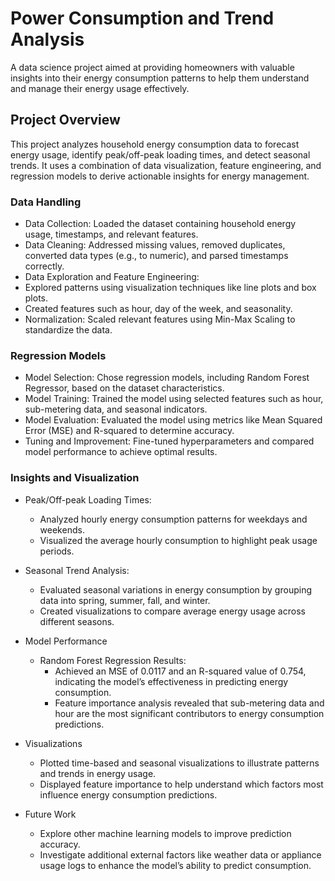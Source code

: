 # Power Consumption and Trend Analysis
A data science project aimed at providing homeowners with valuable insights into their energy consumption patterns to help them understand and manage their energy usage effectively.

## Project Overview
This project analyzes household energy consumption data to forecast energy usage, identify peak/off-peak loading times, and detect seasonal trends. It uses a combination of data visualization, feature engineering, and regression models to derive actionable insights for energy management.

### Data Handling
* Data Collection: Loaded the dataset containing household energy usage, timestamps, and relevant features.
* Data Cleaning: Addressed missing values, removed duplicates, converted data types (e.g., to numeric), and parsed timestamps correctly.
* Data Exploration and Feature Engineering:
* Explored patterns using visualization techniques like line plots and box plots.
* Created features such as hour, day of the week, and seasonality.
* Normalization: Scaled relevant features using Min-Max Scaling to standardize the data.

### Regression Models
* Model Selection: Chose regression models, including Random Forest Regressor, based on the dataset characteristics.
* Model Training: Trained the model using selected features such as hour, sub-metering data, and seasonal indicators.
* Model Evaluation: Evaluated the model using metrics like Mean Squared Error (MSE) and R-squared to determine accuracy.
* Tuning and Improvement: Fine-tuned hyperparameters and compared model performance to achieve optimal results.

### Insights and Visualization
* Peak/Off-peak Loading Times:
  - Analyzed hourly energy consumption patterns for weekdays and weekends.
  - Visualized the average hourly consumption to highlight peak usage periods.

* Seasonal Trend Analysis:
  - Evaluated seasonal variations in energy consumption by grouping data into spring, summer, fall, and winter.
  - Created visualizations to compare average energy usage across different seasons.

* Model Performance
  - Random Forest Regression Results:
    - Achieved an MSE of 0.0117 and an R-squared value of 0.754, indicating the model’s effectiveness in predicting energy consumption.
    - Feature importance analysis revealed that sub-metering data and hour are the most significant contributors to energy consumption predictions.

* Visualizations
  - Plotted time-based and seasonal visualizations to illustrate patterns and trends in energy usage.
  - Displayed feature importance to help understand which factors most influence energy consumption predictions.

* Future Work
  - Explore other machine learning models to improve prediction accuracy.
  - Investigate additional external factors like weather data or appliance usage logs to enhance the model’s ability to predict consumption.
